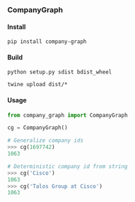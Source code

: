 ### CompanyGraph

#### Install
`pip install company-graph`

#### Build
```python setup.py sdist bdist_wheel```

```twine upload dist/*```

#### Usage
```python
from company_graph import CompanyGraph

cg = CompanyGraph()

# Generalize company ids
>>> cg(1697742)
1063

# Deterministic company id from string
>>> cg('Cisco')
1063
>>> cg('Talos Group at Cisco')
1063
```